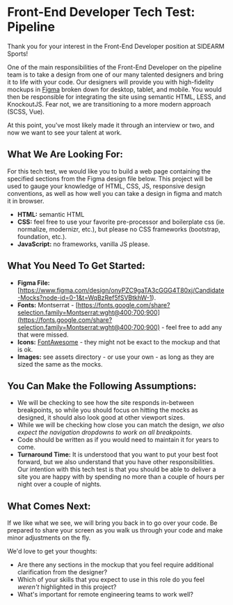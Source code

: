 # Front-End Developer Tech Test: Pipeline

Thank you for your interest in the Front-End Developer position at SIDEARM Sports!

One of the main responsibilities of the Front-End Developer on the pipeline team is to take a design from one of our many talented designers and bring it to life with your code.  Our designers will provide you with high-fidelity mockups in [Figma](https://www.figma.com/) broken down for desktop, tablet, and mobile. You would then be responsible for integrating the site using semantic HTML, LESS, and KnockoutJS. Fear not, we are transitioning to a more modern approach (SCSS, Vue).

At this point, you've most likely made it through an interview or two, and now we want to see your talent at work.

## What We Are Looking For:
For this tech test, we would like you to build a web page containing the specified sections from the Figma design file below. This project will be used to gauge your knowledge of HTML, CSS, JS, responsive design conventions, as well as how well you can take a design in figma and match it in browser.  

- **HTML:** semantic HTML
- **CSS:** feel free to use your favorite pre-processor and boilerplate css (ie. normalize, modernizr, etc.), but please no CSS frameworks (bootstrap, foundation, etc.).
- **JavaScript:** no frameworks, vanilla JS please.

## What You Need To Get Started:

- **Figma File:** [https://www.figma.com/design/onyPZC9gaTA3cGGG4T80xj/Candidate-Mocks?node-id=0-1&t=WqBzRef5fSVBtkhW-1). 
- **Fonts:** Montserrat - [https://fonts.google.com/share?selection.family=Montserrat:wght@400;700;900](https://fonts.google.com/share?selection.family=Montserrat:wght@400;700;900) - feel free to add any that were missed.
- **Icons:** [FontAwesome](https://fontawesome.com/) - they might not be exact to the mockup and that is ok.
- **Images:** see assets directory - or use your own - as long as they are sized the same as the mocks.

## You Can Make the Following Assumptions:

- We will be checking to see how the site responds in-between breakpoints, so while you should focus on hitting the mocks as designed, it should also look good at other viewport sizes.
- While we will be checking how close you can match the design, *we also expect the navigation dropdowns to work on all breakpoints.* 
- Code should be written as if you would need to maintain it for years to come.
- **Turnaround Time:** It is understood that you want to put your best foot forward, but we also understand that you have other responsibilities.  Our intention with this tech test is that you should be able to deliver a site you are happy with by spending no more than a couple of hours per night over a couple of nights. 

## What Comes Next: 

If we like what we see, we will bring you back in to go over your code. Be prepared to share your screen as you walk us through your code and make minor adjustments on the fly.

We'd love to get your thoughts:

- Are there any sections in the mockup that you feel require additional clarification from the designer?
- Which of your skills that you expect to use in this role do you feel *weren't* highlighted in this project?
- What's important for remote engineering teams to work well?
